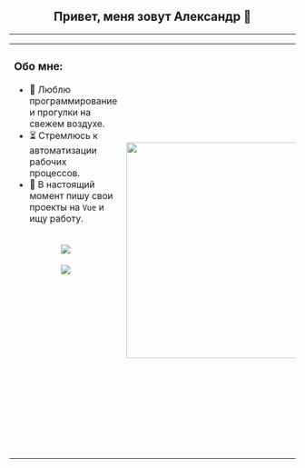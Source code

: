 <h2 align="center">Привет, меня зовут Александр 👋</h2>

---


<table align="center">
 <tr height="730">
  <td valign="top" width="55%">

  <h3>Обо мне:</h3>
  
- 🔋 Люблю программирование и прогулки на свежем воздухе.
- ⏳ Стремлюсь к автоматизации рабочих процессов.
- 🔨 В настоящий момент пишу свои проекты на `Vue` и ищу работу.  
<div>
</br>
</div>
  
  <div align="center">
    <img src="http://github-profile-summary-cards.vercel.app/api/cards/stats?username=Aleksandr-86&theme=monokai"/>
	<div>
	</br>
	</div>
    <img src="http://github-profile-summary-cards.vercel.app/api/cards/productive-time?username=Aleksandr-86&theme=monokai&utcOffset=3"/>
  </div>

  
  
  
  </td>
  <td align="center" width="45%">
  
  <img width="380" src="https://user-images.githubusercontent.com/96790009/228067342-876e85c0-029b-47cb-9d22-c2eef9aac1b8.gif"/>  

  
  </td>
 </tr>
</table> 
